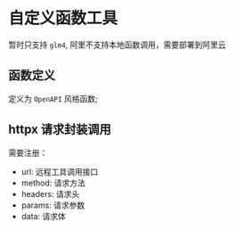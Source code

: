 # 自定义函数工具

暂时只支持 `glm4`, 阿里不支持本地函数调用，需要部署到阿里云

## 函数定义

定义为 `OpenAPI` 风格函数;


## httpx 请求封装调用

需要注册：

- url: 远程工具调用接口
- method: 请求方法
- headers: 请求头
- params: 请求参数
- data: 请求体

